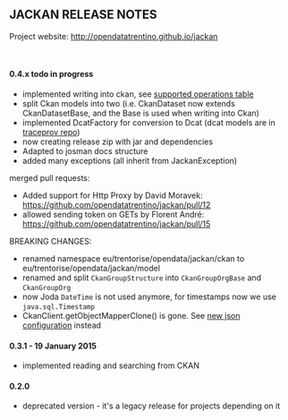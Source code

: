 
JACKAN RELEASE NOTES
---------------------

Project website: http://opendatatrentino.github.io/jackan  

<br/>

#### 0.4.x   todo in progress

- implemented writing into ckan, see [supported operations table](README.md#supported-operations)
- split Ckan models into two (i.e. CkanDataset now extends CkanDatasetBase, and the Base is used when writing into Ckan)
- implemented DcatFactory for conversion to Dcat (dcat models are in <a href="https://github.com/opendatatrentino/traceprov/tree/master/src/main/java/eu/trentorise/opendata/traceprov/dcat" target="_blank">traceprov repo</a>)
- now creating release zip with jar and dependencies
- Adapted to josman docs structure
- added many exceptions (all inherit from JackanException)

merged pull requests:

- Added support for Http Proxy by David Moravek: https://github.com/opendatatrentino/jackan/pull/12
- allowed sending token on GETs by Florent André: https://github.com/opendatatrentino/jackan/pull/15 


BREAKING CHANGES: 

- renamed namespace eu/trentorise/opendata/jackan/ckan to eu/trentorise/opendata/jackan/model
- renamed and split `CkanGroupStructure` into `CkanGroupOrgBase` and `CkanGroupOrg`
- now Joda `DateTime` is not used anymore, for timestamps now we use `java.sql.Timestamp`
- CkanClient.getObjectMapperClone() is gone. See [new json configuration](README.md#default-json-serdeserialization) instead


#### 0.3.1  -  19 January 2015

- implemented reading and searching from CKAN

#### 0.2.0  

- deprecated version - it's a legacy release for projects depending on it

